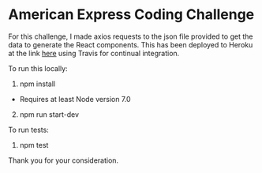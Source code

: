 # American Express Coding Challenge

For this challenge, I made axios requests to the json file provided to get the data to generate the React components. This has been deployed to Heroku at the link [here](https://amex-star-wars-challenge.herokuapp.com/) using Travis for continual integration.

To run this locally:

1. npm install
  - Requires at least Node version 7.0
2. npm run start-dev


To run tests:
1. npm test

Thank you for your consideration.

